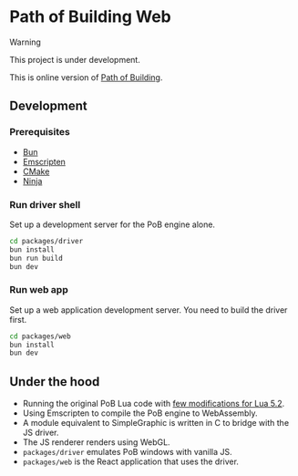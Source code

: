 # Path of Building Web

> [!WARNING]
> This project is under development. 

This is online version of [Path of Building](https://pathofbuilding.community/).

## Development

### Prerequisites

- [Bun](https://bun.sh/)
- [Emscripten](https://emscripten.org/)
- [CMake](https://cmake.org/)
- [Ninja](https://ninja-build.org/)

### Run driver shell

Set up a development server for the PoB engine alone.

```bash
cd packages/driver
bun install
bun run build
bun dev
```

### Run web app

Set up a web application development server.
You need to build the driver first.

```bash
cd packages/web
bun install
bun dev
```

## Under the hood

- Running the original PoB Lua code with [few modifications for Lua 5.2](https://github.com/atty303/PathOfBuilding/tree/pob-web).
- Using Emscripten to compile the PoB engine to WebAssembly.
- A module equivalent to SimpleGraphic is written in C to bridge with the JS driver.
- The JS renderer renders using WebGL.
- `packages/driver` emulates PoB windows with vanilla JS.
- `packages/web` is the React application that uses the driver.
